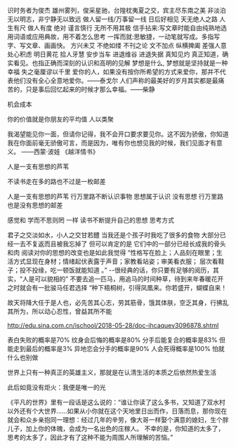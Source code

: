 识时务者为俊杰
雄州雾列，俊采星驰，台隍枕夷夏之交，宾主尽东南之美
非淡泊无以明志，非宁静无以致远
做人留一线/万事留一线 日后好相见 天无绝人之路
人生有尺 做人有度 绝对
谨言慎行
无所不用其极
信手拈来:写文章时能自由纯熟地选用词语或应用典故，用不着怎么思考
一挥而就:思敏捷，一动笔就写成。多指写字、写文章、画画快。
方兴未艾
不绝如缕
不刊之论 文不加点
纵横捭阖
差强人意
处心积虑
明日黄花
拾人牙慧
安步当车
进退维谷
进退失据
真知见灼 真正知道，确实看见。也指正确而深刻的认识和高明的见解
梦想是什么, 梦想就是坚持就是一种幸福
失之毫厘谬以千里
爱你的人，如果没有按你所希望的方式来爱你，那并不代表他们没有全心全意地爱你。——泰戈尔
人们声称的最美好的岁月其实都是最痛苦的，只是事后回忆起来的时候才那么幸福。——柴静

机会成本

你的价值就是你朋友的平均值 人以类聚

我渴望能见你一面，但请你记得，我不会开口要求要见你。这不因为骄傲，你知道我在你面前毫无骄傲可言，而是因为，唯有你也想见我的时候，我们见面才有意义。 ——西蒙·波娃 《越洋情书》

人是一支有思想的芦苇 

不读书走在多的路也不过是一枚邮差

人是一支有思想的芦苇 行万里路不断认识事物 思想属于认识 没有思想 行万里路也是没有思想的邮差 

感觉和 学而不思则罔 一样 读书不断提升自己的思想 思考方式

君子之交淡如水，小人之交甘若醴
当我还是个孩子时我吃了很多的食物 大部分已经一去不复返而且被我忘掉了
 但可以肯定的是 它们中的一部分已经长成我的骨头和肉 阅读对你的思想的改变也是如此我觉得
“性格写在脸上；人品刻在眼里；生活方式显现在身材；情绪起伏表露于声音；家教看站姿；审美看衣服；
层次看鞋子；投不投缘，吃一顿饭就能知道 。” --很经典的话，你只要有足够的阅历，其实，“人是可以貌相的”
不要去追一匹马，用追马的时间种草，待到来年春暖花开之时就会有一批骏马任君选择
“种下梧桐树，引得凤凰来。你若盛开，蝴蝶自来！

故天将降大任于是人也，必先苦其心志，劳其筋骨，饿其体肤，空乏其身，行拂乱其所为，所以动心忍性，曾益其所不能

http://edu.sina.com.cn/ischool/2018-05-28/doc-ihcaquev3096878.shtml

表白失败的概率是70% 纹身会后悔的概率是80% 分手后能复合的概率是83% 但能走到最后的概率是3% 异地恋会分手的概率是90% 人会死得概率是100% 怕就什么也别做

世界上只有一种真正的英雄主义，那就是在认清生活的本质之后依然热爱生活

此后如竟没有炬火：我便是唯一的光

《平凡的世界》里有一段话是这么说的：“谁让你读了这么多书，又知道了双水村以外还有个大世界……如果从小你就在这个天地里日出而作，日落而息，那你现在就会和众乡亲抱同一理想：经过几年的辛劳，像大哥一样娶个满意的媳妇，生个胖儿子，加上你的体魄，会成为一名出色的庄稼人。
不幸的是，你知道的太多了，思考的太多了，因此才有了这种不能为周围人所理解的苦恼。”